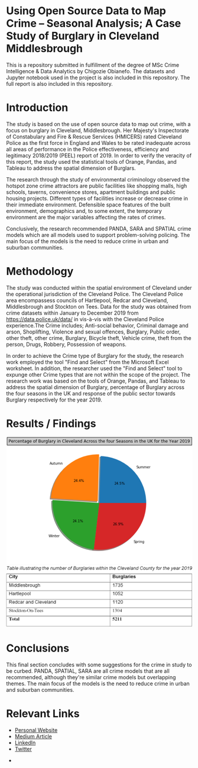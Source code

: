 # Using Open Source Data to Map Crime – Seasonal Analysis; A Case Study of Burglary in Cleveland Middlesbrough
This is a repository submitted in fulfillment of the degree of MSc Crime Intelligence & Data Analytics by Chigozie Obianefo.
The datasets and Jupyter notebook used in the project is also included in this repository.
The full report is also included in this repository. 

# Introduction
The study is based on the use of open source data to map out crime, with a focus on burglary in Cleveland, Middlesbrough. Her Majesty's Inspectorate of Constabulary and Fire & Rescue Services (HMICERS) rated Cleveland Police as the first force in England and Wales to be rated inadequate across all areas of performance in the Police effectiveness, efficiency and legitimacy 2018/2019 (PEEL) report of 2019. In order to verify the veracity of this report, the study used the statistical tools of Orange, Pandas, and Tableau to address the spatial dimension of Burglars.

The research through the study of environmental criminology observed the hotspot zone crime attractors are public facilities like shopping malls, high schools, taverns, convenience stores, apartment buildings and public housing projects. Different types of facilities increase or decrease crime in their immediate environment. Defensible space features of the built environment, demographics and, to some extent, the temporary environment are the major variables affecting the rates of crimes.

Conclusively, the research recommended PANDA, SARA and SPATIAL crime models which are all models used to support problem-solving policing. The main focus of the models is the need to reduce crime in urban and suburban communities.

# Methodology
The study was conducted within the spatial environment of Cleveland under the operational jurisdiction of the Cleveland Police. The Cleveland Police area encompassess councils of Hartlepool, Redcar and Cleveland, Middlesbrough and Stockton on Tees.
       Data for the study was obtained from crime datasets within January to December 2019 from https://data.police.uk/data/  in vis-à-vis with the Cleveland Police experience.The Crime includes; Anti-social behavior, Criminal damage and arson, Shoplifting, Violence and sexual offences, Burglary, Public order, other theft, other crime, Burglary, Bicycle theft, Vehicle crime, theft from the person, Drugs, Robbery, Possession of weapons. 
     
In order to achieve the Crime type of Burglary for the study, the research work employed the tool "Find and Select" from the Microsoft Excel worksheet. In addition, the researcher used the "Find and Select" tool to expunge other Crime types that are not within the scope of the project.
            The research work was based on the tools of Orange, Pandas, and Tableau to address the spatial dimension of Burglary, percentage of Burglary across the four seasons in the UK and response of the public sector towards Burglary respectively for the year 2019.
            
# Results / Findings
![](https://github.com/goz-data/USING-OPEN-SOURCE-DATA-TO-MAP-CRIME-/blob/main/Images/Pie%20chart%20depicting%20the%20percentage%20of%20Burglary%20in%20Cleveland%20across%20the%20Four%20seasons%20in%20the%20UK%20for%20the%20Year%202019..png)
![](https://github.com/goz-data/USING-OPEN-SOURCE-DATA-TO-MAP-CRIME-/blob/main/Images/Table%20illustrating%20the%20number%20of%20Burglaries%20within%20Cleveland%20County%20for%20the%20year%202019.PNG)

# Conclusions
 This final section concludes with some suggestions for the crime in study to be curbed.   PANDA, SPATIAL, SARA are all crime models that are all recommended, although they're similar crime models but overlapping themes. The main focus of the models is the need to reduce crime in urban and suburban communities.
 
 # Relevant Links
 * [Personal Website](https://www.goz-analytics.com/)
 * [Medium Article](https://medium.com/@goz-analytics)
 * [LinkedIn](https://www.linkedin.com/in/chigozie-obianefo/)
 * [Twitter](https://twitter.com/Chigozie_dydx)
 
 
 - 
